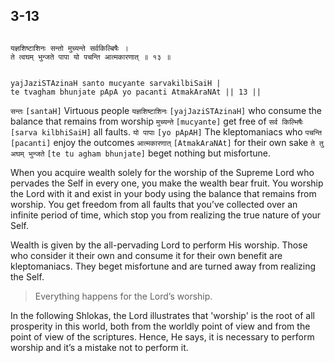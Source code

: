 ## 3-13


```shloka-sa

यज्ञशिष्टाशिनः सन्तो मुच्यन्ते सर्वकिल्बिषैः ।
ते त्वघम् भुन्जते पापा यो पचन्ति आत्मकारणात् ॥ १३ ॥

```
```shloka-sa-hk

yajJaziSTAzinaH santo mucyante sarvakilbiSaiH |
te tvagham bhunjate pApA yo pacanti AtmakAraNAt || 13 ||

```
`सन्तः` `[santaH]` Virtuous people `यज्ञशिष्टाशिनः` `[yajJaziSTAzinaH]` who consume the balance that remains from worship `मुच्यन्ते` `[mucyante]` get free of `सर्व किल्भिषैः` `[sarva kilbhiSaiH]` all faults. `यो पापाः` `[yo pApAH]` The kleptomaniacs who `पचन्ति` `[pacanti]` enjoy the outcomes `आत्मकारणात्` `[AtmakAraNAt]` for their own sake `ते तु अघम् भुन्जते` `[te tu agham bhunjate]` beget nothing but misfortune.

When you acquire wealth solely for the worship of the Supreme Lord who pervades the Self in every one, you make the wealth bear fruit. You worship the Lord with it and exist in your body using the balance that remains from worship. You get freedom from all faults that you’ve collected over an infinite period of time, which stop you from realizing the true nature of your Self.

Wealth is given by the all-pervading Lord to perform His worship. Those who consider it their own and consume it for their own benefit are kleptomaniacs. They beget misfortune and are turned away from realizing the Self.



<a name='applopener_55'></a>
> Everything happens for the Lord’s worship.



In the following Shlokas, the Lord illustrates that 'worship' is the root of all prosperity in this world, both from the worldly point of view and from the point of view of the scriptures. Hence, He says, it is necessary to perform worship and it’s a mistake not to perform it.


